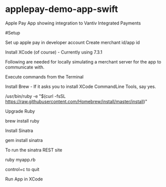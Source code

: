 # applepay-demo-app-swift
Apple Pay App showing integration to Vantiv Integrated Payments

#Setup

Set up apple pay in developer account
Create merchant id/app id

Install XCode (of course) - Currently using 7.3.1

Following are needed for locally simulating a merchant server for the app to communicate with.

Execute commands from the Terminal

Install Brew - If it asks you to install XCode CommandLine Tools, say yes.

/usr/bin/ruby -e "$(curl -fsSL https://raw.githubusercontent.com/Homebrew/install/master/install)"

Upgrade Ruby

brew install ruby

Install Sinatra

gem install sinatra

To run the sinatra REST site

ruby myapp.rb

control+c to quit

Run App in XCode
